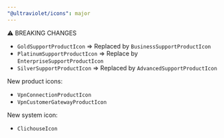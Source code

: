 ```yaml
---
"@ultraviolet/icons": major
---
```

⚠️ BREAKING CHANGES

- `GoldSupportProductIcon` => Replaced by `BusinessSupportProductIcon`
- `PlatinumSupportProductIcon` => Replace by `EnterpriseSupportProductIcon`
- `SilverSupportProductIcon` => Replaced by `AdvancedSupportProductIcon`

New product icons:
- `VpnConnectionProductIcon`
- `VpnCustomerGatewayProductIcon`

New system icon:
- `ClichouseIcon`
